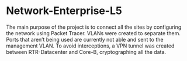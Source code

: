 # Network-Enterprise-L5
The main purpose of the project is to connect all the sites by configuring the network using Packet Tracer. VLANs were created to separate them. Ports that aren’t being used are currently not able and sent to the management VLAN. To avoid interceptions, a VPN tunnel was created between RTR-Datacenter and Core-B, cryptographing all the data.
